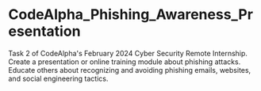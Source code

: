 # CodeAlpha_Phishing_Awareness_Presentation
Task 2 of CodeAlpha's February 2024 Cyber Security Remote Internship. Create a presentation or online training module about phishing attacks. Educate others about recognizing and avoiding phishing emails, websites, and social engineering tactics.
